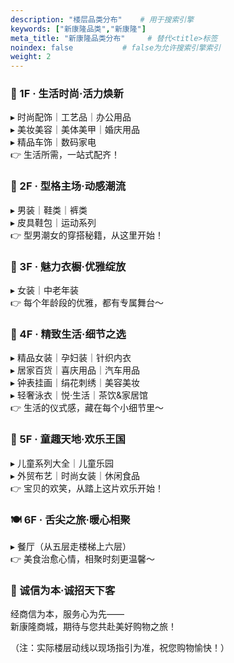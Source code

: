 ```yaml
---
description: "楼层品类分布"    # 用于搜索引擎
keywords: ["新康隆品类","新康隆"]
meta_title: "新康隆品类分布"     # 替代<title>标签
noindex: false           # false为允许搜索引擎索引
weight: 2
---
```



### 🏪 1F · 生活时尚·活力焕新  

▸ 时尚配饰｜工艺品｜办公用品  
▸ 美妆美容｜美体美甲｜婚庆用品  
▸ 精品车饰｜数码家电  
👉 生活所需，一站式配齐！  


### 👔 2F · 型格主场·动感潮流  

▸ 男装｜鞋类｜裤类  
▸ 皮具鞋包｜运动系列  
👉 型男潮女的穿搭秘籍，从这里开始！  


### 👗 3F · 魅力衣橱·优雅绽放  

▸ 女装｜中老年装  
👉 每个年龄段的优雅，都有专属舞台～  


### 💐 4F · 精致生活·细节之选  

▸ 精品女装｜孕妇装｜针织内衣  
▸ 居家百货｜喜庆用品｜汽车用品  
▸ 钟表挂画｜绢花刺绣｜美容美妆  
▸ 轻奢泳衣｜悦·生活｜茶饮&家居馆  
👉 生活的仪式感，藏在每个小细节里～  


### 👶 5F · 童趣天地·欢乐王国  

▸ 儿童系列大全｜儿童乐园  
▸ 外贸布艺｜时尚女装｜休闲食品  
👉 宝贝的欢笑，从踏上这片欢乐开始！  


### 🍽️ 6F · 舌尖之旅·暖心相聚  

▸ 餐厅（从五层走楼梯上六层）  
👉 美食治愈心情，相聚时刻更温馨～  


### 🌟 诚信为本·诚招天下客  
经商信为本，服务心为先——  
新康隆商城，期待与您共赴美好购物之旅！  


（注：实际楼层动线以现场指引为准，祝您购物愉快！）  


